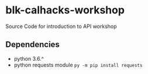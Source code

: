 # blk-calhacks-workshop
Source Code for introduction to API workshop

## Dependencies
- python 3.6.^ 
- python requests module `py -m pip install requests`